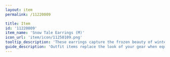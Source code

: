 ```yaml
---
layout: item
permalink: /11220009

title: Item
id: '11220009'
item_name: 'Snow Tale Earrings (M)'
icon_url: 'item/icon/11250109.png'
tooltip_description: 'These earrings capture the frozen beauty of winter.'
guide_description: 'Outfit items replace the look of your gear when equipped.'
---
```

